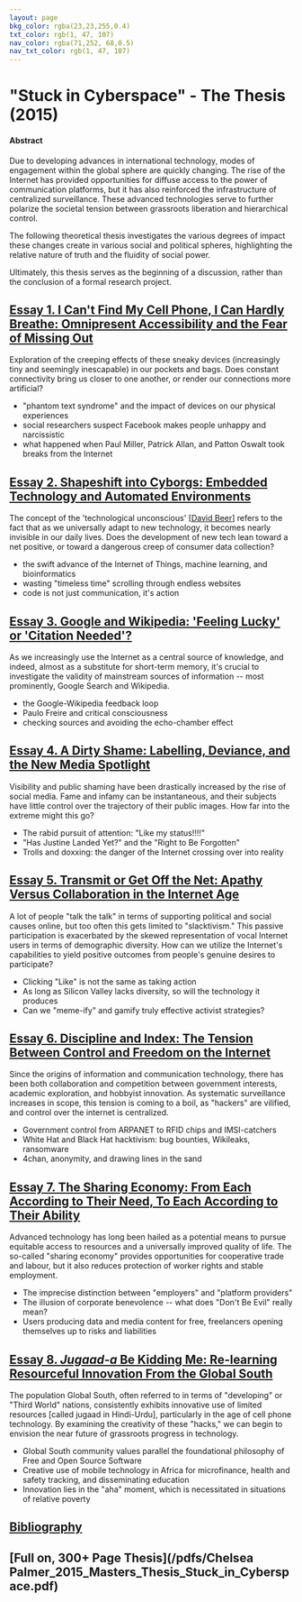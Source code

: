 ```yaml
---
layout: page
bkg_color: rgba(23,23,255,0.4)
txt_color: rgb(1, 47, 107)
nav_color: rgba(71,252, 68,0.5)
nav_txt_color: rgb(1, 47, 107)
---
```


# **"Stuck in Cyberspace" - The Thesis (2015)**

#### Abstract

Due to developing advances in international technology, modes of engagement
within the global sphere are quickly changing.  The rise of the Internet has
provided opportunities for diffuse access to the power of communication
platforms, but it has also reinforced the infrastructure of centralized surveillance.
These advanced technologies serve to further polarize the societal tension
between grassroots liberation and hierarchical control.

The following theoretical thesis investigates the various degrees of impact these
changes create in various social and political spheres, highlighting the relative nature of truth and the fluidity of social power.

Ultimately, this thesis serves as the beginning of a
discussion, rather than the conclusion of a formal research project.

## [Essay 1. I Can't Find My Cell Phone, I Can Hardly Breathe: Omnipresent Accessibility and the Fear of Missing Out](/pdfs/chelsea_palmer_2015_SIC_essay1.pdf)

Exploration of the creeping effects of these sneaky devices (increasingly tiny and seemingly inescapable) in our pockets and bags. Does constant connectivity bring us closer to one another, or render our connections more artificial?

* "phantom text syndrome" and the impact of devices on our physical experiences
* social researchers suspect Facebook makes people unhappy and narcissistic
* what happened when Paul Miller, Patrick Allan, and Patton Oswalt took breaks from the Internet


## [Essay 2. Shapeshift into Cyborgs: Embedded Technology and Automated Environments](/pdfs/chelsea_palmer_2015_SIC_essay2.pdf)

The concept of the 'technological unconscious' [[David Beer](davidbeer.net)] refers to the fact that as we universally adapt to new technology, it becomes nearly invisible in our daily lives. Does the development of new tech lean toward a net positive, or toward a dangerous creep of consumer data collection?

* the swift advance of the Internet of Things, machine learning, and bioinformatics
* wasting "timeless time" scrolling through endless websites
* code is not just communication, it's action


## [Essay 3. Google and Wikipedia: 'Feeling Lucky' or 'Citation Needed'?](/pdfs/chelsea_palmer_2015_SIC_essay3.pdf)

As we increasingly use the Internet as a central source of knowledge, and indeed, almost as a substitute for short-term memory, it's crucial to investigate the validity of mainstream sources of information -- most prominently, Google Search and Wikipedia.

* the Google-Wikipedia feedback loop
* Paulo Freire and critical consciousness
* checking sources and avoiding the echo-chamber effect


## [Essay 4. A Dirty Shame: Labelling, Deviance, and the New Media Spotlight](/pdfs/chelsea_palmer_2015_SIC_essay4.pdf)

Visibility and public shaming have been drastically increased by the rise of social media. Fame and infamy can be instantaneous, and their subjects have little control over the trajectory of their public images. How far into the extreme might this go?

* The rabid pursuit of attention: "Like my status!!!!"
* "Has Justine Landed Yet?" and the "Right to Be Forgotten"
* Trolls and doxxing: the danger of the Internet crossing over into reality


## [Essay 5. Transmit or Get Off the Net: Apathy Versus Collaboration in the Internet Age](/pdfs/chelsea_palmer_2015_SIC_essay5.pdf)

A lot of people "talk the talk" in terms of supporting political and social causes online, but too often this gets limited to "slacktivism." This passive participation is exacerbated by the skewed representation of vocal Internet users in terms of demographic diversity. How can we utilize the Internet's capabilities to yield positive outcomes from people's genuine desires to participate?

* Clicking "Like" is not the same as taking action
* As long as Silicon Valley lacks diversity, so will the technology it produces
* Can we "meme-ify" and gamify truly effective activist strategies?


## [Essay 6. Discipline and Index: The Tension Between Control and Freedom on the Internet](/pdfs/chelsea_palmer_2015_SIC_essay6.pdf)

Since the origins of information and communication technology, there has been both collaboration and competition between government interests, academic exploration, and hobbyist innovation. As systematic surveillance increases in scope, this tension is coming to a boil, as "hackers" are vilified, and control over the internet is centralized.

* Government control from ARPANET to RFID chips and IMSI-catchers
* White Hat and Black Hat hacktivism: bug bounties, Wikileaks, ransomware
* 4chan, anonymity, and drawing lines in the sand


## [Essay 7. The Sharing Economy: From Each According to Their Need, To Each According to Their Ability](/pdfs/chelsea_palmer_2015_SIC_essay7.pdf)

Advanced technology has long been hailed as a potential means to pursue equitable access to resources and a universally improved quality of life. The so-called "sharing economy" provides opportunities for cooperative trade and labour, but it also reduces protection of worker rights and stable employment.

* The imprecise distinction between "employers" and "platform providers"
* The illusion of corporate benevolence -- what does "Don't Be Evil" really mean?
* Users producing data and media content for free, freelancers opening themselves up to risks and liabilities


## [Essay 8. *Jugaad-a* Be Kidding Me: Re-learning Resourceful Innovation From the Global South](/pdfs/chelsea_palmer_2015_SIC_essay8.pdf)

The population Global South, often referred to in terms of "developing" or "Third World" nations, consistently exhibits innovative use of limited resources [called jugaad in Hindi-Urdu], particularly in the age of cell phone technology. By examining the creativity of these "hacks," we can begin to envision the near future of grassroots progress in technology.

* Global South community values parallel the foundational philosophy of Free and Open Source Software
* Creative use of mobile technology in Africa for microfinance, health and safety tracking, and disseminating education
* Innovation lies in the "aha" moment, which is necessitated in situations of relative poverty


## [Bibliography](/pdfs/chelsea_palmer_2015_SIC_bibliography.pdf)

## [Full on, 300+ Page Thesis](/pdfs/Chelsea Palmer_2015_Masters_Thesis_Stuck_in_Cyberspace.pdf)
